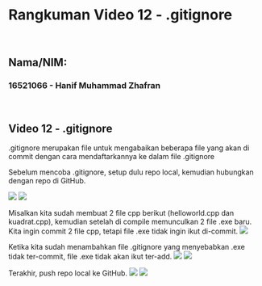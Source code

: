 # Rangkuman Video 12 - .gitignore

<p>&nbsp;</p>

## Nama/NIM:
### 16521066 - Hanif Muhammad Zhafran

<p>&nbsp;</p>

## Video 12 - .gitignore
.gitignore merupakan file untuk mengabaikan beberapa file yang akan di commit dengan cara mendaftarkannya ke dalam file .gitignore

Sebelum mencoba .gitignore, setup dulu repo local, kemudian hubungkan dengan repo di GitHub.

![](https://cdn.discordapp.com/attachments/941701680100151326/941717304356524062/unknown.png)
![](https://cdn.discordapp.com/attachments/941701680100151326/941717388284551199/unknown.png)

Misalkan kita sudah membuat 2 file cpp berikut (helloworld.cpp dan kuadrat.cpp), kemudian setelah di compile memunculkan 2 file .exe baru. Kita ingin commit 2 file cpp, tetapi file .exe tidak ingin ikut di-commit.
![](https://cdn.discordapp.com/attachments/941701680100151326/941717499647520849/unknown.png)

Ketika kita sudah menambahkan file .gitignore yang menyebabkan .exe tidak ter-commit, file .exe tidak akan ikut ter-add.
![](https://cdn.discordapp.com/attachments/941701680100151326/941721130497081384/unknown.png)
![](https://cdn.discordapp.com/attachments/941701680100151326/941717628320378930/unknown.png)

Terakhir, push repo local ke GitHub.
![](https://cdn.discordapp.com/attachments/941701680100151326/941718283051204609/unknown.png)
![](https://cdn.discordapp.com/attachments/941701680100151326/941721464409825280/unknown.png)